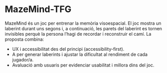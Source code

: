 # MazeMind-TFG
 
MazeMind és un joc per entrenar la memòria visoespacial. El joc mostra un laberint durant uns segons i, a continuació, les parets del laberint es tornen invisibles perquè la persona l’hagi de recordar i reconstruir el camí. La proposta combina: 

- UX i accessibilitat des del principi (accessibility-first). 
- A per generar laberints i ajustar la dificultat al rendiment de cada jugador/a. 
- Avaluació amb usuaris per evidenciar usabilitat i millora dins del joc. 
